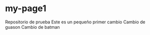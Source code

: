 # my-page1
Repositorio de prueba
Este es un pequeño primer cambio
Cambio de guason
Cambio de batman 

